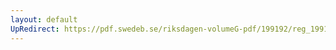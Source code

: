 ```yaml
---
layout: default
UpRedirect: https://pdf.swedeb.se/riksdagen-volumeG-pdf/199192/reg_199192/reg_199192_0267.pdf
---
```

